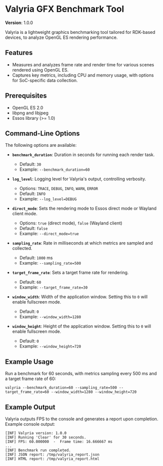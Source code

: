# Valyria GFX Benchmark Tool

**Version**: 1.0.0

Valyria is a lightweight graphics benchmarking tool tailored for RDK-based devices, to analyze OpenGL ES rendering performance.

## Features
- Measures and analyzes frame rate and render time for various scenes rendered using OpenGL ES.
- Captures key metrics, including CPU and memory usage, with options for SoC-specific data collection.

## Prerequisites
- OpenGL ES 2.0
- libpng and libjpeg
- Essos library (>= 1.0)

## Command-Line Options
The following options are available:

- **`benchmark_duration`**: Duration in seconds for running each render task.
  - Default: `30`
  - Example: `--benchmark_duration=60`

- **`log_level`**: Logging level for Valyria's output, controlling verbosity.
  - Options: `TRACE`, `DEBUG`, `INFO`, `WARN`, `ERROR`
  - Default: `INFO`
  - Example: `--log_level=DEBUG`

- **`direct_mode`**: Sets the rendering mode to Essos direct mode or Wayland client mode.
  - Options: `true` (direct mode), `false` (Wayland client)
  - Default: `false`
  - Example: `--direct_mode=true`

- **`sampling_rate`**: Rate in milliseconds at which metrics are sampled and collected.
  - Default: `1000` ms
  - Example: `--sampling_rate=500`

- **`target_frame_rate`**: Sets a target frame rate for rendering.
  - Default: `60`
  - Example: `--target_frame_rate=30`

- **`window_width`**: Width of the application window. Setting this to `0` will enable fullscreen mode.
  - Default: `0`
  - Example: `--window_width=1280`

- **`window_height`**: Height of the application window. Setting this to `0` will enable fullscreen mode.
  - Default: `0`
  - Example: `--window_height=720`

## Example Usage
Run a benchmark for 60 seconds, with metrics sampling every 500 ms and a target frame rate of 60:

```
valyria --benchmark_duration=60 --sampling_rate=500 --target_frame_rate=60 --window_width=1280 --window_height=720
```

## Example Output
Valyria outputs FPS to the console and generates a report upon completion. Example console output:

```
[INF] Valyria version: 1.0.0
[INF] Running 'Clear' for 30 seconds.
[INF] FPS: 60.000000  -  Frame time: 16.666667 ms
...
[INF] Benchmark run completed.
[INF] JSON report: /tmp/valyria_report.json
[INF] HTML report: /tmp/valyria_report.html
```
